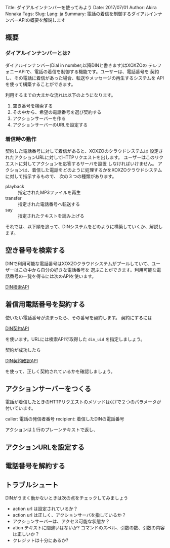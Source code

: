 Title: ダイアルインナンバーを使ってみよう
Date: 2017/07/01
Author: Akira Nonaka
Tags: 
Slug: 
Lang: ja
Summary: 電話の着信を制御するダイアルインナンバーAPIの概要を解説します

## 概要

### ダイアルインナンバーとは?

ダイアルインナンバー(Dial in number;以降DINと書きます)はXOXZOの
テレフォニーAPIで、電話の着信を制御する機能です。ユーザーは、電話番号を
契約し、その電話に着信があった場合、転送やメッセージの再生するシステムを
APIを使って構築することができます。

利用するまでの大まかな流れは以下のようになります。

1. 空き番号を検索する
1. その中から、希望の電話番号を選び契約する
1. アクションサーバーを作る
1. アクションサーバーのURLを設定する

### 着信時の動作
 
契約した電話番号に対して着信があると、XOXZOのクラウドシステムは
設定されたアクションURLに対してHTTPリクエストを出します。
ユーザーはこのリクエストに対してアクションを応答するサーバを設置
しなければいけません。
アクションは、着信した電話をどのように処理するかをXOXZOクラウドシステムに対して指示するもので、
次の３つの種類があります。

<dl>
    <dt>playback
    <dd>指定されたMP3ファイルを再生
    <dt>transfer
    <dd>指定された電話番号へ転送する
    <dt>say
    <dd>指定されたテキストを読み上げる
</dl>

それでは、以下順を追って、DINシステムをどのように構築していくか、解説します。

## 空き番号を検索する

DINで利用可能な電話番号はXOXZOクラウドシステムがプールしていて、ユーザーはこの中から自分の好きな電話番号を
選ぶことができます。利用可能な電話番号の一覧を得るには次のAPIを使います。

[DIN検索API](http://docs.xoxzo.com/ja/din.html#finding-a-dial-in-number-via-api)

## 着信用電話番号を契約する

使いたい電話番号が決まったら、その番号を契約します。
契約にするには

[DIN契約API](http://docs.xoxzo.com/ja/din.html#subscribing-to-a-dial-in-number-via-api)

を使います。URLには検索APIで取得した `din_uid` を指定しましょう。

契約が成功したら

[DIN契約確認API](http://docs.xoxzo.com/ja/din.html#getting-the-list-of-subscribed-dial-in-numbers-via-api)

を使って、正しく契約されているかを確認しましょう。

## アクションサーバーをつくる

電話が着信したときのHTTPリクエストのメソッドは`GET`で２つのパラメータが付いています。

caller: 電話の発信者番号
recipient: 着信したDINの電話番号

アクションは１行のプレーンテキストで返し、

## アクションURLを設定する

## 電話番号を解約する

## トラブルシュート

DINがうまく動かないときは次の点をチェックしてみましょう

- action url は設定されているか？
- action url は正しく、アクションサーバを指しているか？
- アクションサーバーは、アクセス可能な状態か？
- ation テキストに間違いはないか? コマンドのスペル、引数の数、引数の内容は正しいか？
- クレジットは十分にあるか?
